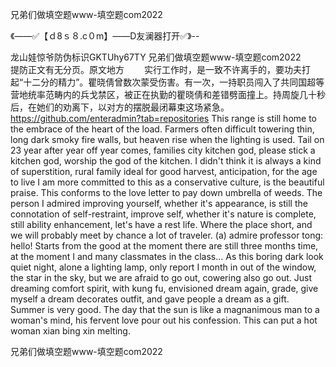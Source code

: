 兄弟们做填空题www-填空题com2022

《——✅【ｄ8ｓ８.c０m】——D友澜器打开✅》--

龙山娃惊爷防伪标识GKTUhy67TY
兄弟们做填空题www-填空题com2022　　提防正文有无分页。原文地方
　　实行工作时，是一致不许离手的，要功夫打起“十二分的精力”。瞿晓倩曾数次蒙受伤害。有一次，一持职员闯入了共同国超等营地统率范畴内的兵戈禁区，被正在执勤的瞿晓倩和差错劈面撞上。持周旋几十秒后，在她们的劝离下，以对方的摆脱最闭幕束这场紧急。
https://github.com/enteradmin?tab=repositories
This range is still home to the embrace of the heart of the load.
Farmers often difficult towering thin, long dark smoky fire walls, but heaven rise when the lighting is used.
Tail on 23 year after year off year comes, families city kitchen god, please stick a kitchen god, worship the god of the kitchen.
I didn't think it is always a kind of superstition, rural family ideal for good harvest, anticipation, for the age to live I am more committed to this as a conservative culture, is the beautiful praise.
This conforms to the love letter to pay down umbrella of weeds.
The person I admired improving yourself, whether it's appearance, is still the connotation of self-restraint, improve self, whether it's nature is complete, still ability enhancement, let's have a rest life.
Where the place short, and we will probably meet by chance a lot of traveler.
(a) admire professor tong: hello!
Starts from the good at the moment there are still three months time, at the moment I and many classmates in the class...
As this boring dark look quiet night, alone a lighting lamp, only report I month in out of the window, the star in the sky, but we are afraid to go out, cowering also go out.
Just dreaming comfort spirit, with kung fu, envisioned dream again, grade, give myself a dream decorates outfit, and gave people a dream as a gift.
Summer is very good.
The day that the sun is like a magnanimous man to a woman's mind, his fervent love pour out his confession.
This can put a hot woman xian bing xin melting.




兄弟们做填空题www-填空题com2022
